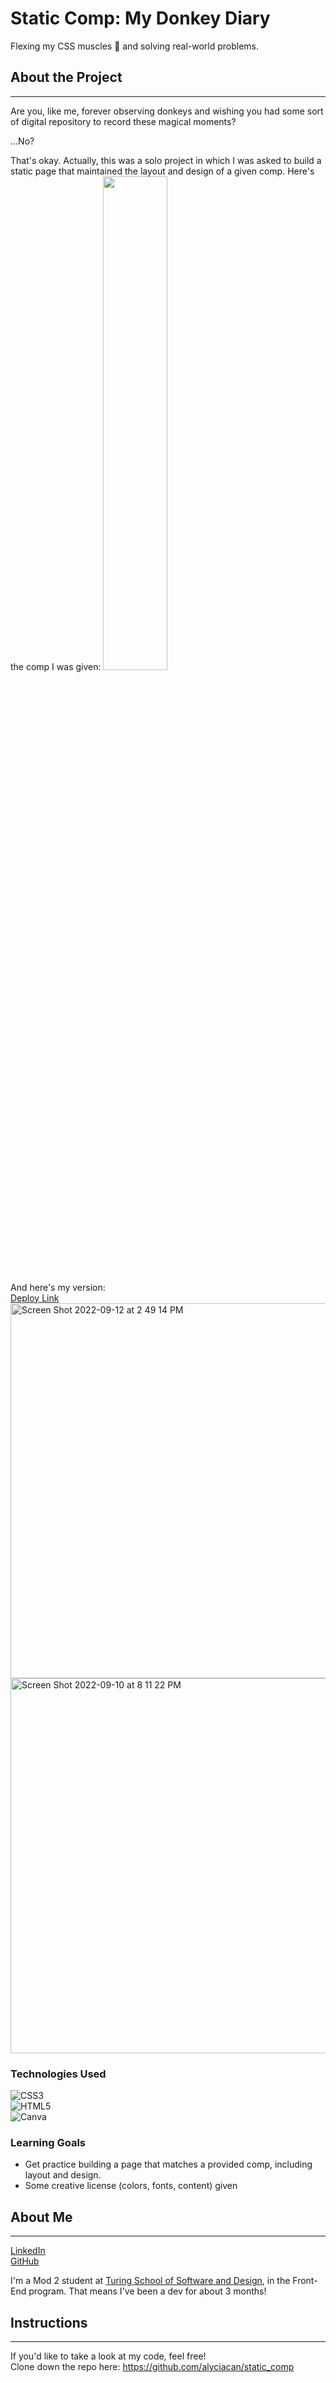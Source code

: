 # Static Comp: My Donkey Diary
Flexing my CSS muscles 💪 and solving real-world problems. 

## About the Project
_______

Are you, like me, forever observing donkeys and wishing you had some sort of digital repository to record these magical moments? 


...No?


That's okay. Actually, this was a solo project in which I was asked to build a static page that maintained the layout and design of a given comp. Here's the comp I was given: 
<img height="45%" src="https://user-images.githubusercontent.com/105533317/189502772-54aa55bb-f1e1-4096-8b2a-676b2c47474b.png">

And here's my version:     
[Deploy Link](https://alyciacan.github.io/static_comp/)      
<img width="600px" alt="Screen Shot 2022-09-12 at 2 49 14 PM" src="https://user-images.githubusercontent.com/105533317/189764826-375d1599-5d28-4101-86f9-b5314b939e58.png">      
<img width="600px" alt="Screen Shot 2022-09-10 at 8 11 22 PM" src="https://user-images.githubusercontent.com/105533317/189511341-39549419-83e1-4f63-bbad-55234421a662.png">      

### Technologies Used
![CSS3](https://img.shields.io/badge/css3-%231572B6.svg?style=for-the-badge&logo=css3&logoColor=white)      
![HTML5](https://img.shields.io/badge/html5-%23E34F26.svg?style=for-the-badge&logo=html5&logoColor=white)      
![Canva](https://img.shields.io/badge/Canva-%2300C4CC.svg?style=for-the-badge&logo=Canva&logoColor=white)      


### Learning Goals
* Get practice building a page that matches a provided comp, including layout and design.
* Some creative license (colors, fonts, content) given


## About Me
_______
[LinkedIn](www.linkedin.com/in/alycia-canavan)         
[GitHub](https://github.com/alyciacan)

I'm a Mod 2 student at [Turing School of Software and Design](https://frontend.turing.edu/), in the Front-End program. That means I've been a dev for about 3 months!

## Instructions
________
If you'd like to take a look at my code, feel free!      
Clone down the repo here: https://github.com/alyciacan/static_comp
